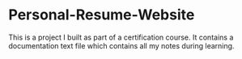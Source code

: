 # Personal-Resume-Website
This is a project I built as part of a certification course. It contains a documentation text file which contains all my notes during learning. 
